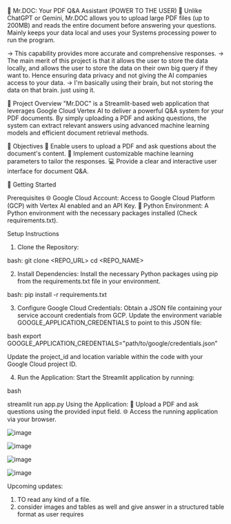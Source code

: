 📄 Mr.DOC: Your PDF Q&A Assistant (POWER TO THE USER)
🎉 Unlike ChatGPT or Gemini, Mr.DOC allows you to upload large PDF files (up to 200MB) and reads the entire document before answering your questions. Mainly keeps your data local and uses your Systems processing power to run the program. 

-> This capability provides more accurate and comprehensive responses.
-> The main merit of this project is that it allows the user to store the data locally, and allows the user to store the data on their own big query if they want to. Hence ensuring data privacy and not giving the AI companies access to your data. 
-> I'm basically using their brain, but not storing the data on that brain. just using it. 

🌟 Project Overview
"Mr.DOC" is a Streamlit-based web application that leverages Google Cloud Vertex AI to deliver a powerful Q&A system for your PDF documents. By simply uploading a PDF and asking questions, the system can extract relevant answers using advanced machine learning models and efficient document retrieval methods.

🎯 Objectives
📝 Enable users to upload a PDF and ask questions about the document's content.
🔧 Implement customizable machine learning parameters to tailor the responses.
💻 Provide a clear and interactive user interface for document Q&A.

🚀 Getting Started

Prerequisites
🌐 Google Cloud Account: Access to Google Cloud Platform (GCP) with Vertex AI enabled and an API Key.
🐍 Python Environment: A Python environment with the necessary packages installed (Check requirements.txt).

Setup Instructions
1. Clone the Repository:

bash:
git clone <REPO_URL>
cd <REPO_NAME>

2. Install Dependencies:
Install the necessary Python packages using pip from the requirements.txt file in your environment. 

bash: 
pip install -r requirements.txt

3. Configure Google Cloud Credentials:
Obtain a JSON file containing your service account credentials from GCP.
Update the environment variable GOOGLE_APPLICATION_CREDENTIALS to point to this JSON file:

bash
export GOOGLE_APPLICATION_CREDENTIALS="path/to/google/credentials.json"

Update the project_id and location variable within the code with your Google Cloud project ID.

4. Run the Application:
Start the Streamlit application by running:

bash

streamlit run app.py
Using the Application:
📂 Upload a PDF and ask questions using the provided input field.
🌐 Access the running application via your browser.

![image](https://github.com/Abhishekn1947/PDF_BOT/assets/134388969/d18dd665-391e-4c26-8c42-6f6dca611a98)

![image](https://github.com/Abhishekn1947/PDF_BOT/assets/134388969/0804d070-5dc4-4bc3-b506-7a9fb84533ff)

![image](https://github.com/Abhishekn1947/PDF_BOT/assets/134388969/55fec803-4c29-4449-b45b-583690266dde)

![image](https://github.com/Abhishekn1947/PDF_BOT/assets/134388969/a61cffea-ede7-4962-91bc-cf208b0690db)

Upcoming updates: 
1) TO read any kind of a file.
2) consider images and tables as well and give answer in a structured table format as user requires 
